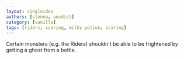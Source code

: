```yaml
---
layout: singleidea
authors: [stenno, aosdict]
category: [vanilla]
tags: [riders, scaring, milky potion, scaring]
---
```

Certain monsters (e.g. the Riders) shouldn't be able to be frightened by getting a ghost from a bottle.
